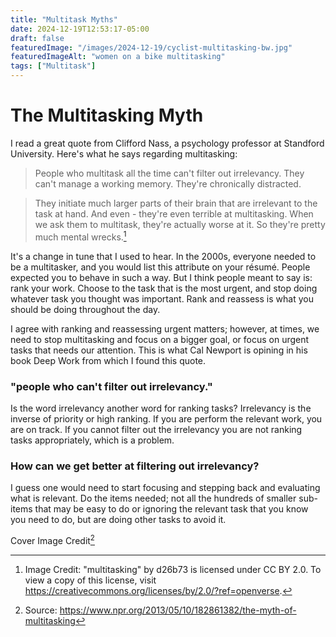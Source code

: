 ```yaml
---
title: "Multitask Myths"
date: 2024-12-19T12:53:17-05:00
draft: false 
featuredImage: "/images/2024-12-19/cyclist-multitasking-bw.jpg"
featuredImageAlt: "women on a bike multitasking" 
tags: ["Multitask"]
---
```


#  The Multitasking Myth

I read a great quote from Clifford Nass, a psychology professor at Standford University. Here's what he says regarding multitasking:

>People who multitask all the time can't filter out irrelevancy. They can't manage a working memory. They're chronically distracted.

>They initiate much larger parts of their brain that are irrelevant to the task at hand. And even - they're even terrible at multitasking. When we ask them to multitask, they're actually worse at it. So they're pretty much mental wrecks.[^1]

It's a change in tune that I used to hear. In the 2000s, everyone needed to be a multitasker, and you would list this attribute on
your résumé. People expected you to behave in such a way. But I think people meant to say is: rank your work. Choose to the task that is the most urgent, and stop doing whatever task you thought was important. Rank and reassess is what you should be doing throughout the day.

I agree with ranking and reassessing urgent matters; however, at times, we need to stop multitasking and focus on a bigger goal, or focus on urgent tasks that needs our attention. This is what Cal Newport is opining in his book Deep Work from which I found this quote.

### "people who can't filter out irrelevancy." 
Is the word irrelevancy another word for ranking tasks? Irrelevancy is the inverse of priority or high ranking. If you are perform the relevant work, you are on track. If you cannot filter out the irrelevancy you are not ranking tasks appropriately, which is a problem.

### How can we get better at filtering out irrelevancy?

I guess one would need to start focusing and stepping back and evaluating what is relevant. Do the items needed; not all the hundreds of smaller sub-items that may be easy to do or ignoring the relevant task that you know you need to do, but are doing other tasks to avoid it. 

Cover Image Credit[^2]

[^1]: Image Credit:
"multitasking" by d26b73 is licensed under CC BY 2.0. To view a copy of this license, visit https://creativecommons.org/licenses/by/2.0/?ref=openverse.

[^2]: Source:
https://www.npr.org/2013/05/10/182861382/the-myth-of-multitasking
